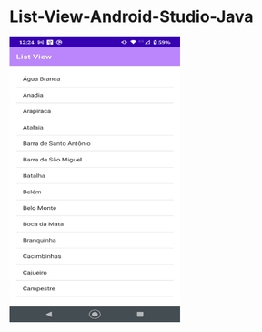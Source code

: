 # List-View-Android-Studio-Java

<div>
 <img align="left"  height="500" width="300" src="img.jpeg">
 </div>
